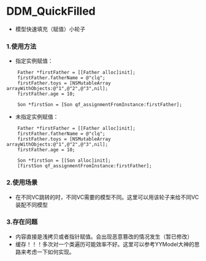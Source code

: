 # DDM_QuickFilled

- 模型快速填充（赋值）小轮子

### 1.使用方法
- 指定实例赋值：


```
    Father *firstFather = [[Father alloc]init];
    firstFather.fatherName = @"clq";
    firstFather.toys = [NSMutableArray arrayWithObjects:@"1",@"2",@"3",nil];
    firstFather.age = 10;
    
    Son *firstSon = [Son qf_assignmentFromInstance:firstFather];
```
- 未指定实例赋值：
 
```
    Father *firstFather = [[Father alloc]init];
    firstFather.fatherName = @"clq";
    firstFather.toys = [NSMutableArray arrayWithObjects:@"1",@"2",@"3",nil];
    firstFather.age = 10;
    
    Son *firstSon = [[Son alloc]init];
    [firstSon qf_assignmentFromInstance:firstFather];
```

### 2.使用场景
- 在不同VC跳转的时，不同VC需要的模型不同。这里可以用该轮子来给不同VC装配不同模型

### 3.存在问题
- 内容直接是浅拷贝或者指针赋值。会出现恶意篡改的情况发生（暂已修改）
- 缓存！！！多次对一个类遍历可能效率不好。这里可以参考YYModel大神的思路来考虑一下如何实现。


